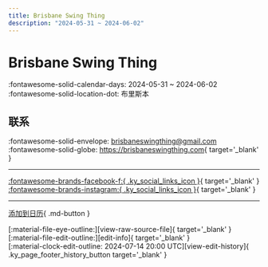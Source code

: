 ```yaml
---
title: Brisbane Swing Thing
description: "2024-05-31 ~ 2024-06-02"
---
```


# Brisbane Swing Thing 

:fontawesome-solid-calendar-days: 2024-05-31 ~ 2024-06-02  
:fontawesome-solid-location-dot: 布里斯本  

## 联系

:fontawesome-solid-envelope: <brisbaneswingthing@gmail.com>  
:fontawesome-solid-globe: <https://brisbaneswingthing.com>{ target='_blank' }  

---

 [:fontawesome-brands-facebook-f:{ .ky_social_links_icon }](https://www.facebook.com/profile.php?id=100089859048637){ target='_blank' } [:fontawesome-brands-instagram:{ .ky_social_links_icon }](https://instagram.com/brisbaneswingthing){ target='_blank' }

---

[添加到日历](https://swing.news/ics/zh-Hans/2024/en_AU/brisbane-swing-thing-2024.ics){ .md-button }

<div class="ky_page_footer" markdown>
<div class="ky_page_footer_trailing" markdown="span">
[:material-file-eye-outline:][view-raw-source-file]{ target='_blank' }
[:material-file-edit-outline:][edit-info]{ target='_blank' }
</div>
<div class="ky_page_footer_leading" markdown="span">
[:material-clock-edit-outline: 2024-07-14 20:00 UTC][view-edit-history]{ .ky_page_footer_history_button target='_blank' }
</div>
</div>

[view-raw-source-file]: https://github.com/swingdance/events/blob/main/2024/en_AU/brisbane-swing-thing-2024.json "查看原始源文件"
[edit-info]: https://github.com/swingdance/events/issues/new?assignees=&labels=update+event&projects=&template=03-update_entity.yml&title=%5B2024%2Fen_AU%5D%20Brisbane%20Swing%20Thing&region=en_AU&year=2024&id=brisbane-swing-thing-2024&name=Brisbane%20Swing%20Thing&org_id= "编辑信息"

[view-edit-history]: https://github.com/swingdance/events/commits/main/2024/en_AU/brisbane-swing-thing-2024.json "查看编辑历史"
